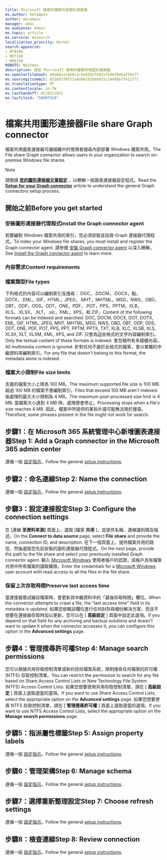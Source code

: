 ```yaml
---
title: Microsoft 搜尋的檔案共用圖形連接器
ms.author: mecampos
author: mecampos
manager: umas
ms.audience: Admin
ms.topic: article
ms.service: mssearch
localization_priority: Normal
search.appverid:
- BFB160
- MET150
- MOE150
ROBOTS: NoIndex
description: 設定 Microsoft 搜尋的檔案共用圖形連接器
ms.openlocfilehash: e8a68a1c6b9c2c8a8592fb915fe9bf846a758e77
ms.sourcegitcommit: d53b91f8f52a4a96281b66831c2449bbffe2177c
ms.translationtype: MT
ms.contentlocale: zh-TW
ms.lasthandoff: 02/03/2021
ms.locfileid: "50097419"
---
```

<!---Previous ms.author: rusamai --->

# <a name="file-share-graph-connector"></a><span data-ttu-id="2e4c7-103">檔案共用圖形連接器</span><span class="sxs-lookup"><span data-stu-id="2e4c7-103">File share Graph connector</span></span>

<span data-ttu-id="2e4c7-104">檔案共用圖表連接器可讓組織中的使用者搜尋內部部署 Windows 檔案共用。</span><span class="sxs-lookup"><span data-stu-id="2e4c7-104">The File share Graph connector allows users in your organization to search on-premise Windows file shares.</span></span>

> [!NOTE]
> <span data-ttu-id="2e4c7-105">請閱讀 [**您的圖形連接器文章設定**](configure-connector.md) ，以瞭解一般圖表連接器設定程式。</span><span class="sxs-lookup"><span data-stu-id="2e4c7-105">Read the [**Setup for your Graph connector**](configure-connector.md) article to understand the general Graph connectors setup process.</span></span>

## <a name="before-you-get-started"></a><span data-ttu-id="2e4c7-106">開始之前</span><span class="sxs-lookup"><span data-stu-id="2e4c7-106">Before you get started</span></span>

### <a name="install-the-graph-connector-agent"></a><span data-ttu-id="2e4c7-107">安裝圖形連接器代理程式</span><span class="sxs-lookup"><span data-stu-id="2e4c7-107">Install the Graph connector agent</span></span>

<span data-ttu-id="2e4c7-108">若要編制 Windows 檔案共用的索引，您必須安裝並註冊 Graph 連接器代理程式。</span><span class="sxs-lookup"><span data-stu-id="2e4c7-108">To index your Windows file shares, you must install and register the Graph connector agent.</span></span> <span data-ttu-id="2e4c7-109">請參閱 [安裝 Graph connector agent](on-prem-agent.md) 以深入瞭解。</span><span class="sxs-lookup"><span data-stu-id="2e4c7-109">See [Install the Graph connector agent](on-prem-agent.md) to learn more.</span></span>  

### <a name="content-requirements"></a><span data-ttu-id="2e4c7-110">內容需求</span><span class="sxs-lookup"><span data-stu-id="2e4c7-110">Content requirements</span></span>

### <a name="file-types"></a><span data-ttu-id="2e4c7-111">檔案類型</span><span class="sxs-lookup"><span data-stu-id="2e4c7-111">File types</span></span>

<span data-ttu-id="2e4c7-112">下列格式的內容可以編制索引及搜尋： DOC，.DOCM，.DOCX，點，DOTX，.EML，GIF，HTML，JPEG，.MHT，MHTML，MSG，NWS，OBD，OBT，ODP，ODS，ODT，ONE，PDF，.POT，PPS，PPTM，XLB，XLS，.XLSX，.XLT，.xlc，XML，XPS，和 ZIP。</span><span class="sxs-lookup"><span data-stu-id="2e4c7-112">Content of the following formats can be indexed and searched: DOC, DOCM, DOCX, DOT, DOTX, EML, GIF, HTML, JPEG, MHT, MHTML, MSG, NWS, OBD, OBT, ODP, ODS, ODT, ONE, PDF, POT, PPS, PPT, PPTM, PPTX, TXT, XLB, XLC, XLSB, XLS, XLSX, XLT, XLXM, XML, XPS, and ZIP.</span></span> <span data-ttu-id="2e4c7-113">只會為這些格式的文字內容編制索引。</span><span class="sxs-lookup"><span data-stu-id="2e4c7-113">Only the textual content of these formats is indexed.</span></span> <span data-ttu-id="2e4c7-114">會忽略所有多媒體內容。</span><span class="sxs-lookup"><span data-stu-id="2e4c7-114">All multimedia content is ignored.</span></span> <span data-ttu-id="2e4c7-115">針對任何不屬於此格式的檔案，會以單獨的中繼資料來編制索引。</span><span class="sxs-lookup"><span data-stu-id="2e4c7-115">For any file that doesn't belong to this format, the metadata alone is indexed.</span></span>

### <a name="file-size-limits"></a><span data-ttu-id="2e4c7-116">檔案大小限制</span><span class="sxs-lookup"><span data-stu-id="2e4c7-116">File size limits</span></span>

<span data-ttu-id="2e4c7-117">支援的檔案大小上限為 100 MB。</span><span class="sxs-lookup"><span data-stu-id="2e4c7-117">The maximum supported file size is 100 MB.</span></span> <span data-ttu-id="2e4c7-118">超過 100 MB 的檔案不會編制索引。</span><span class="sxs-lookup"><span data-stu-id="2e4c7-118">Files that exceed 100 MB aren't indexed.</span></span> <span data-ttu-id="2e4c7-119">後處理的最大大小限制為 4 MB。</span><span class="sxs-lookup"><span data-stu-id="2e4c7-119">The maximum post-processed size limit is 4 MB.</span></span> <span data-ttu-id="2e4c7-120">當檔案大小達到 4 MB 時，處理便會停止。</span><span class="sxs-lookup"><span data-stu-id="2e4c7-120">Processing stops when a file's size reaches 4 MB.</span></span> <span data-ttu-id="2e4c7-121">因此，檔案中所提供的某些片語可能無法用於搜尋。</span><span class="sxs-lookup"><span data-stu-id="2e4c7-121">Therefore, some phrases present in the file might not work for search.</span></span>

## <a name="step-1-add-a-graph-connector-in-the-microsoft-365-admin-center"></a><span data-ttu-id="2e4c7-122">步驟1：在 Microsoft 365 系統管理中心新增圖表連接器</span><span class="sxs-lookup"><span data-stu-id="2e4c7-122">Step 1: Add a Graph connector in the Microsoft 365 admin center</span></span>

<span data-ttu-id="2e4c7-123">遵循一般 [設定指示](https://docs.microsoft.com/microsoftsearch/configure-connector)。</span><span class="sxs-lookup"><span data-stu-id="2e4c7-123">Follow the general [setup instructions](https://docs.microsoft.com/microsoftsearch/configure-connector).</span></span>
<!---If the above phrase does not apply, delete it and insert specific details for your data source that are different from general setup instructions.-->

## <a name="step-2-name-the-connection"></a><span data-ttu-id="2e4c7-124">步驟2：命名連線</span><span class="sxs-lookup"><span data-stu-id="2e4c7-124">Step 2: Name the connection</span></span>

<span data-ttu-id="2e4c7-125">遵循一般 [設定指示](https://docs.microsoft.com/microsoftsearch/configure-connector)。</span><span class="sxs-lookup"><span data-stu-id="2e4c7-125">Follow the general [setup instructions](https://docs.microsoft.com/microsoftsearch/configure-connector).</span></span>
<!---If the above phrase does not apply, delete it and insert specific details for your data source that are different from general setup instructions.-->

## <a name="step-3-configure-the-connection-settings"></a><span data-ttu-id="2e4c7-126">步驟3：設定連接設定</span><span class="sxs-lookup"><span data-stu-id="2e4c7-126">Step 3: Configure the connection settings</span></span>

<span data-ttu-id="2e4c7-127">在 [連線 **至資料來源]** 頁面上，選取 [檔案 **共用** ]，並提供名稱、連線識別碼及描述。</span><span class="sxs-lookup"><span data-stu-id="2e4c7-127">On the **Connect to data source** page, select **File share** and provide the name, connection ID, and description.</span></span> <span data-ttu-id="2e4c7-128">在下一個頁面上，提供檔案共用的路徑，然後選取您先前安裝的圖形連接器代理程式。</span><span class="sxs-lookup"><span data-stu-id="2e4c7-128">On the next page, provide the path to the file share and select your previously installed Graph connector agent.</span></span> <span data-ttu-id="2e4c7-129">輸入 [Microsoft Windows](https://microsoft.com/windows) 使用者帳戶的認證，該帳戶具有檔案共用中所有檔案的讀取權限。</span><span class="sxs-lookup"><span data-stu-id="2e4c7-129">Enter the credentials for a [Microsoft Windows](https://microsoft.com/windows) user account with read access to all the files in the file share.</span></span>

### <a name="preserve-last-access-time"></a><span data-ttu-id="2e4c7-130">保留上次存取時間</span><span class="sxs-lookup"><span data-stu-id="2e4c7-130">Preserve last access time</span></span>

<span data-ttu-id="2e4c7-131">當連接器嘗試編目檔案時，會更新其中繼資料中的「最後存取時間」欄位。</span><span class="sxs-lookup"><span data-stu-id="2e4c7-131">When the connector attempts to crawl a file, the "last access time" field in its metadata is updated.</span></span> <span data-ttu-id="2e4c7-132">如果您依賴該欄位進行任何封存與備份解決方案，而且不想要在連接器存取時加以更新，您可以在 [ **高級設定** ] 頁面中設定此選項。</span><span class="sxs-lookup"><span data-stu-id="2e4c7-132">If you depend on that field for any archiving and backup solutions and doesn't want to update it when the connector accesses it, you can configure this option in the **Advanced settings** page.</span></span>

## <a name="step-4-manage-search-permissions"></a><span data-ttu-id="2e4c7-133">步驟4：管理搜尋許可權</span><span class="sxs-lookup"><span data-stu-id="2e4c7-133">Step 4: Manage search permissions</span></span>

<span data-ttu-id="2e4c7-134">您可以根據共用存取控制清單或新的技術檔案系統，限制搜尋任何檔案的許可權 (NTFS) 存取控制清單。</span><span class="sxs-lookup"><span data-stu-id="2e4c7-134">You can restrict the permission to search for any file based on Share Access Control Lists or New Technology File System (NTFS) Access Control Lists.</span></span> <span data-ttu-id="2e4c7-135">如果您想要使用共用存取控制清單，請在 [ **高級設定** ] 頁面上選取適當的選項。</span><span class="sxs-lookup"><span data-stu-id="2e4c7-135">If you want to use Share Access Control Lists, select the appropriate option on the **Advanced settings** page.</span></span> <span data-ttu-id="2e4c7-136">如果您想要使用 NTFS 存取控制清單，請在 [ **管理搜尋許可權** ] 頁面上選取適當的選項。</span><span class="sxs-lookup"><span data-stu-id="2e4c7-136">If you want to use NTFS Access Control Lists, select the appropriate option on the **Manage search permissions** page.</span></span>

## <a name="step-5-assign-property-labels"></a><span data-ttu-id="2e4c7-137">步驟5：指派屬性標籤</span><span class="sxs-lookup"><span data-stu-id="2e4c7-137">Step 5: Assign property labels</span></span>

<span data-ttu-id="2e4c7-138">遵循一般 [設定指示](https://docs.microsoft.com/microsoftsearch/configure-connector)。</span><span class="sxs-lookup"><span data-stu-id="2e4c7-138">Follow the general [setup instructions](https://docs.microsoft.com/microsoftsearch/configure-connector).</span></span>
<!---If the above phrase does not apply, delete it and insert specific details for your data source that are different from general setup instructions.-->

## <a name="step-6-manage-schema"></a><span data-ttu-id="2e4c7-139">步驟6：管理架構</span><span class="sxs-lookup"><span data-stu-id="2e4c7-139">Step 6: Manage schema</span></span>

<span data-ttu-id="2e4c7-140">遵循一般 [設定指示](https://docs.microsoft.com/microsoftsearch/configure-connector)。</span><span class="sxs-lookup"><span data-stu-id="2e4c7-140">Follow the general [setup instructions](https://docs.microsoft.com/microsoftsearch/configure-connector).</span></span>
<!---If the above phrase does not apply, delete it and insert specific details for your data source that are different from general setup instructions.-->

## <a name="step-7-choose-refresh-settings"></a><span data-ttu-id="2e4c7-141">步驟7：選擇重新整理設定</span><span class="sxs-lookup"><span data-stu-id="2e4c7-141">Step 7: Choose refresh settings</span></span>

<span data-ttu-id="2e4c7-142">遵循一般 [設定指示](https://docs.microsoft.com/microsoftsearch/configure-connector)。</span><span class="sxs-lookup"><span data-stu-id="2e4c7-142">Follow the general [setup instructions](https://docs.microsoft.com/microsoftsearch/configure-connector).</span></span>
<!---If the above phrase does not apply, delete it and insert specific details for your data source that are different from general setup instructions.-->

## <a name="step-8-review-connection"></a><span data-ttu-id="2e4c7-143">步驟8：檢查連線</span><span class="sxs-lookup"><span data-stu-id="2e4c7-143">Step 8: Review connection</span></span>

<span data-ttu-id="2e4c7-144">遵循一般 [設定指示](https://docs.microsoft.com/microsoftsearch/configure-connector)。</span><span class="sxs-lookup"><span data-stu-id="2e4c7-144">Follow the general [setup instructions](https://docs.microsoft.com/microsoftsearch/configure-connector).</span></span>
<!---If the above phrase does not apply, delete it and insert specific details for your data source that are different from general setup 
instructions.-->

<!---## Troubleshooting-->
<!---Insert troubleshooting recommendations for this data source-->

<!---## Limitations-->
<!---Insert limitations for this data source-->
